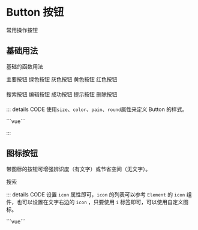 # Button 按钮

常用操作按钮

## 基础用法

基础的函数用法
 <div style="margin-bottom:20px;">
    <SButton color="blue">主要按钮</SButton>
    <SButton color="green">绿色按钮</SButton>
    <SButton color="gray">灰色按钮</SButton>
    <SButton color="yellow">黄色按钮</SButton>
    <SButton color="red">红色按钮</SButton>
  </div>

  <div style="margin-bottom:20px;">
    <SButton color="blue"  icon="search">搜索按钮</SButton>
    <SButton color="green"  icon="edit">编辑按钮</SButton>
    <SButton color="gray"  icon="check">成功按钮</SButton>
    <SButton color="yellow"  icon="message">提示按钮</SButton>
    <SButton color="red"  icon="delete">删除按钮</SButton>
  </div>
  <div style="margin-bottom:20px;">
    <SButton color="blue"  icon="search"></SButton>
    <SButton color="green"  icon="edit"></SButton>
    <SButton color="gray"  icon="check"></SButton>
    <SButton color="yellow"  icon="message"></SButton>
    <SButton color="red"  icon="delete"></SButton>
  </div>

::: details CODE
使用`size`、`color`、`pain`、`round`属性来定义 Button 的样式。

​```vue
<template>
   <div style="margin-bottom:20px;">
    <SButton color="blue">主要按钮</SButton>
    <SButton color="green">绿色按钮</SButton>
    <SButton color="gray">灰色按钮</SButton>
    <SButton color="yellow">黄色按钮</SButton>
    <SButton color="red">红色按钮</SButton>
  </div>

  <div style="margin-bottom:20px;">
    <SButton color="blue"  icon="search">搜索按钮</SButton>
    <SButton color="green"  icon="edit">编辑按钮</SButton>
    <SButton color="gray"  icon="check">成功按钮</SButton>
    <SButton color="yellow"  icon="message">提示按钮</SButton>
    <SButton color="red"  icon="delete">删除按钮</SButton>
  </div>
  <div style="margin-bottom:20px;">
    <SButton color="blue"  icon="search"></SButton>
    <SButton color="green"  icon="edit"></SButton>
    <SButton color="gray"  icon="check"></SButton>
    <SButton color="yellow"  icon="message"></SButton>
    <SButton color="red"  icon="delete"></SButton>
  </div>

</template>
​```

:::

## 图标按钮

带图标的按钮可增强辨识度（有文字）或节省空间（无文字）。

<div class="flex flex-row">
    <SButton icon="edit" plain></SButton>
    <SButton icon="delete" plain></SButton>
    <SButton icon="share" plain></SButton>
    <SButton round plain icon="search">搜索</SButton>
  </div>

::: details CODE
 设置 `icon` 属性即可，`icon` 的列表可以参考 `Element` 的 `icon` 组件，也可以设置在文字右边的 `icon` ，只要使用 `i` 标签即可，可以使用自定义图标。

​```vue
<template>
  <div class="flex flex-row">
    <SButton icon="edit" ></SButton>
    <SButton icon="delete" ></SButton>
    <SButton icon="share" ></SButton>
    <SButton  icon="search">搜索</SButton>
  </div>
</template>
​```
